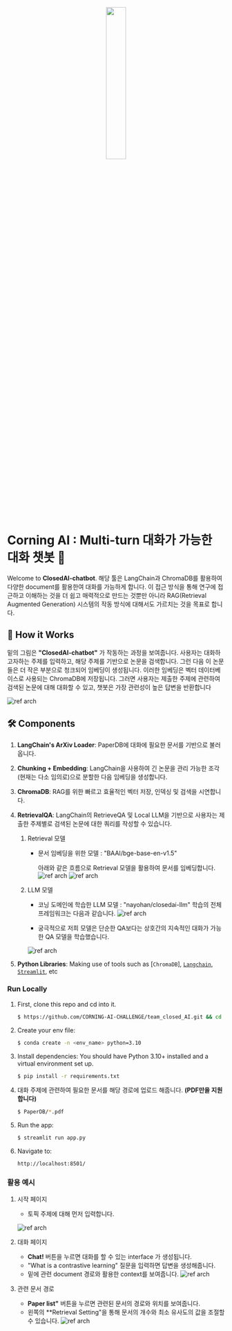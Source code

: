 
<div align="center">
    <a href="https://github.com/CrayLabs/SmartSim"><img src="./app/assets/logo-glass-bg.png" width="30%"><img></a>
</div>

# Corning AI : Multi-turn 대화가 가능한 대화 챗봇 📖

Welcome to **ClosedAI-chatbot**. 해당 툴은 LangChain과 ChromaDB를 활용하여 다양한 document를 활용한여 대화를 가능하게 합니다. 이 접근 방식을 통해 연구에 접근하고 이해하는 것을 더 쉽고 매력적으로 만드는 것뿐만 아니라 RAG(Retrieval Augmented Generation) 시스템의 작동 방식에 대해서도 가르치는 것을 목표로 합니다.

## 📖 How it Works

밑의 그림은 **"ClosedAI-chatbot"** 가 작동하는 과정을 보여줍니다. 사용자는 대화하고자하는 주제를 입력하고, 해당 주제를 기반으로 논문을 검색합니다. 그런 다음 이 논문들은 더 작은 부분으로 청크되어 임베딩이 생성됩니다. 이러한 임베딩은 벡터 데이터베이스로 사용되는 ChromaDB에 저장됩니다. 그러면 사용자는 제출한 주제에 관련하여 검색된 논문에 대해 대화할 수 있고, 챗봇은 가장 관련성이 높은 답변을 반환합니다

![ref arch](app/assets/lanchain.webp)


## 🛠 Components

1. **LangChain's ArXiv Loader**: PaperDB에 대화에 필요한 문서를 기반으로 불러옵니다.
2. **Chunking + Embedding**: LangChain을 사용하여 긴 논문을 관리 가능한 조각(현재는 다소 임의로)으로 분할한 다음 임베딩을 생성합니다.
3. **ChromaDB**: RAG를 위한 빠르고 효율적인 벡터 저장, 인덱싱 및 검색을 시연합니다.
4. **RetrievalQA**: LangChain의 RetrieveQA 및 Local LLM을 기반으로 사용자는 제출한 주제별로 검색된 논문에 대한 쿼리를 작성할 수 있습니다.
    
    1) Retrieval 모델
       - 문서 임베딩을 위한 모델 : "BAAI/bge-base-en-v1.5"

            아래와 같은 흐름으로 Retrieval 모델을 활용하여 문서를 임베딩합니다.
        ![ref arch](app/assets/chunk.webp)
       ![ref arch](app/assets/fe2a8d84-2d2e-4e0f-b5a2-24e7b0bf33c7_image.webp)
    2) LLM 모델
       - 코닝 도메인에 학습한 LLM 모델 : "nayohan/closedai-llm"
            학습의 전체 프레임워크는 다음과 같습니다.
        ![ref arch](app/assets/LLM_train.png)


        - 궁극적으로 저희 모델은 단순한 QA보다는 상호간의 지속적인 대화가 가능한 QA 모델을 학습했습니다.


        ![ref arch](app/assets/multi_turn.png)


    
    


5. **Python Libraries**: Making use of tools such as [`ChromaDB`], [`Langchain`](https://www.langchain.com/), [`Streamlit`](https://streamlit.io/), etc



### Run Locally

1. First, clone this repo and cd into it.
    ```bash
    $ https://github.com/CORNING-AI-CHALLENGE/team_closed_AI.git && cd team_closed_AI/app
    ```

2. Create your env file:
    ```bash
    $ conda create -n <env_name> python=3.10
    ```

3. Install dependencies:
    You should have Python 3.10+ installed and a virtual environment set up.
    ```bash
    $ pip install -r requirements.txt
    ```

4. 대화 주제에 관련하여 필요한 문서를 해당 경로에 업로드 해줍니다. **(PDF만을 지원합니다)**
    ```bash
    $ PaperDB/*.pdf

    ```

5. Run the app:
    ```bash
    $ streamlit run app.py
    ```

6. Navigate to:
    ```
    http://localhost:8501/
    ```
### 활용 예시


1. 시작 페이지
    - 토픽 주제에 대해 먼저 입력합니다.

    ![ref arch](app/assets/interface.png)

2. 대화 페이지
    - **Chat!** 버튼을 누르면 대화를 할 수 있는 interface 가 생성됩니다. 
    - "What is a contrastive learning" 질문을 입력하면 답변을 생성해줍니다.
    - 밑에 관련 document 경로와 활용한 context를 보여줍니다.
    ![ref arch](app/assets/chat.jpg)

3. 관련 문서 경로
    - **Paper list"** 버튼을 누르면 관련된 문서의 경로와 위치를 보여줍니다.
    - 왼쪽의 **Retrieval Setting"을 통해 문서의 개수와 최소 유사도의 값을 조절할 수 있습니다.
    ![ref arch](app/assets/paperlist.jpg)

